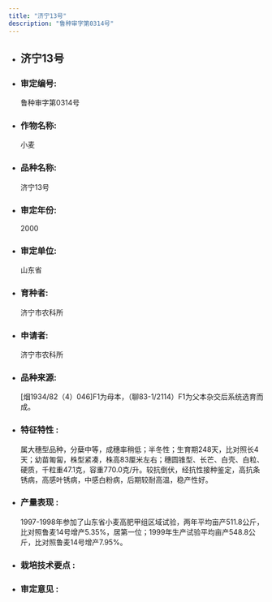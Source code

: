 ```yaml
---
title: "济宁13号"
description: "鲁种审字第0314号"
---
```

* ## 济宁13号
* ###  审定编号:  
   鲁种审字第0314号

*  ### 作物名称:  
   小麦

*   ###  品种名称: 
    济宁13号

*   ### 审定年份: 
    2000

*   ### 审定单位:  
    山东省

*   ### 育种者:  
    济宁市农科所

*   ### 申请者:  
    济宁市农科所

*   ### 品种来源:  
    [烟1934/82（4）046]F1为母本，（聊83-1/2114）F1为父本杂交后系统选育而成。

*   ### 特征特性 : 
    属大穗型品种，分蘖中等，成穗率稍低；半冬性；生育期248天，比对照长4天；幼苗匍匐，株型紧凑，株高83厘米左右；穗圆锥型、长芒、白壳、白粒、硬质，千粒重47.1克，容重770.0克/升。较抗倒伏，经抗性接种鉴定，高抗条锈病，高感叶锈病，中感白粉病，后期较耐高温，稳产性好。

*   ### 产量表现 : 
    1997-1998年参加了山东省小麦高肥甲组区域试验，两年平均亩产511.8公斤，比对照鲁麦14号增产5.35%，居第一位；1999年生产试验平均亩产548.8公斤，比对照鲁麦14号增产7.95%。

*   ### 栽培技术要点 : 
    

*   ### 审定意见 : 
    
